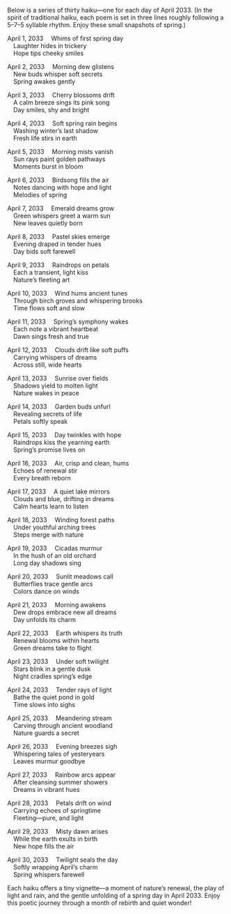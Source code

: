 Below is a series of thirty haiku—one for each day of April 2033. (In the spirit of traditional haiku, each poem is set in three lines roughly following a 5–7–5 syllable rhythm. Enjoy these small snapshots of spring.) 

April 1, 2033
 Whims of first spring day  
 Laughter hides in trickery  
 Hope tips cheeky smiles  

April 2, 2033
 Morning dew glistens  
 New buds whisper soft secrets  
 Spring awakes gently  

April 3, 2033
 Cherry blossoms drift  
 A calm breeze sings its pink song  
 Day smiles, shy and bright  

April 4, 2033
 Soft spring rain begins  
 Washing winter’s last shadow  
 Fresh life stirs in earth  

April 5, 2033
 Morning mists vanish  
 Sun rays paint golden pathways  
 Moments burst in bloom  

April 6, 2033
 Birdsong fills the air  
 Notes dancing with hope and light  
 Melodies of spring  

April 7, 2033
 Emerald dreams grow  
 Green whispers greet a warm sun  
 New leaves quietly born  

April 8, 2033
 Pastel skies emerge  
 Evening draped in tender hues  
 Day bids soft farewell  

April 9, 2033
 Raindrops on petals  
 Each a transient, light kiss  
 Nature’s fleeting art  

April 10, 2033
 Wind hums ancient tunes  
 Through birch groves and whispering brooks  
 Time flows soft and slow  

April 11, 2033
 Spring’s symphony wakes  
 Each note a vibrant heartbeat  
 Dawn sings fresh and true  

April 12, 2033
 Clouds drift like soft puffs  
 Carrying whispers of dreams  
 Across still, wide hearts  

April 13, 2033
 Sunrise over fields  
 Shadows yield to molten light  
 Nature wakes in peace  

April 14, 2033
 Garden buds unfurl  
 Revealing secrets of life  
 Petals softly speak  

April 15, 2033
 Day twinkles with hope  
 Raindrops kiss the yearning earth  
 Spring’s promise lives on  

April 16, 2033
 Air, crisp and clean, hums  
 Echoes of renewal stir  
 Every breath reborn  

April 17, 2033
 A quiet lake mirrors  
 Clouds and blue, drifting in dreams  
 Calm hearts learn to listen  

April 18, 2033
 Winding forest paths  
 Under youthful arching trees  
 Steps merge with nature  

April 19, 2033
 Cicadas murmur  
 In the hush of an old orchard  
 Long day shadows sing  

April 20, 2033
 Sunlit meadows call  
 Butterflies trace gentle arcs  
 Colors dance on winds  

April 21, 2033
 Morning awakens  
 Dew drops embrace new all dreams  
 Day unfolds its charm  

April 22, 2033
 Earth whispers its truth  
 Renewal blooms within hearts  
 Green dreams take to flight  

April 23, 2033
 Under soft twilight  
 Stars blink in a gentle dusk  
 Night cradles spring’s edge  

April 24, 2033
 Tender rays of light  
 Bathe the quiet pond in gold  
 Time slows into sighs  

April 25, 2033
 Meandering stream  
 Carving through ancient woodland  
 Nature guards a secret  

April 26, 2033
 Evening breezes sigh  
 Whispering tales of yesteryears  
 Leaves murmur goodbye  

April 27, 2033
 Rainbow arcs appear  
 After cleansing summer showers  
 Dreams in vibrant hues  

April 28, 2033
 Petals drift on wind  
 Carrying echoes of springtime  
 Fleeting—pure, and light  

April 29, 2033
 Misty dawn arises  
 While the earth exults in birth  
 New hope fills the air  

April 30, 2033
 Twilight seals the day  
 Softly wrapping April’s charm  
 Spring whispers farewell  

Each haiku offers a tiny vignette—a moment of nature’s renewal, the play of light and rain, and the gentle unfolding of a spring day in April 2033. Enjoy this poetic journey through a month of rebirth and quiet wonder!
